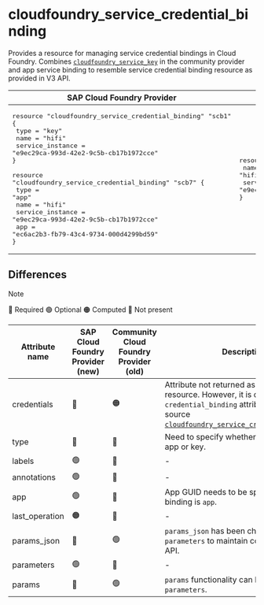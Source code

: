 # cloudfoundry_service_credential_binding  

Provides a resource for managing service credential bindings in Cloud Foundry. Combines [`cloudfoundry_service_key`](https://github.com/cloudfoundry-community/terraform-provider-cloudfoundry/blob/main/docs/resources/service_key.md) in the community provider and app service binding to resemble service credential binding resource as provided in V3 API.

|  SAP Cloud Foundry Provider |Community Cloud Foundry Provider |
| -- | -- |
|  <pre>resource "cloudfoundry_service_credential_binding" "scb1" {</br>  type             = "key"</br>  name             = "hifi"</br>  service_instance = "e9ec29ca-993d-42e2-9c5b-cb17b1972cce"</br>}</br></br>resource "cloudfoundry_service_credential_binding" "scb7" {</br>  type             = "app"</br>  name             = "hifi"</br>  service_instance = "e9ec29ca-993d-42e2-9c5b-cb17b1972cce"</br>  app              = "ec6ac2b3-fb79-43c4-9734-000d4299bd59"</br>}</br></pre> |<pre>resource "cloudfoundry_service_key" "redis1-key1" {</br>  name = "hifi"</br>  service_instance = "e9ec29ca-993d-42e2-9c5b-cb17b1972cce"</br>}</br></pre> |

## Differences

> [!NOTE]  
> 🔵 Required  🟢 Optional 🟠 Computed  🔴 Not present

| Attribute name | SAP Cloud Foundry Provider (new)|  Community Cloud Foundry Provider (old) | Description |
| --- | --- | --- | --- |
| credentials | 🔴 | 🟠 | Attribute not returned as part of V3 API resource. However, it is obtainable from `credential_binding` attribute of data source [`cloudfoundry_service_credential_binding`](../data-sources/service_credential_binding.md). |
| type | 🔵 | 🔴 | Need to specify whether binding is of type app or key. |
| labels | 🟢 | 🔴 | - |
| annotations | 🟢 | 🔴 | - |
| app | 🟢 | 🔴 | App GUID needs to be specified if `type` binding is `app`. |
| last_operation | 🟠 | 🔴 | - |
| params_json | 🔴 | 🟢 |  `params_json` has been changed to `parameters`  to maintain conformity with V3 API. |
| parameters | 🟢 | 🔴 | - |
| params | 🔴 | 🟢 | `params` functionality can be achieved by `parameters`. |
